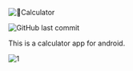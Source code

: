 ![📱Calculator](https://user-images.githubusercontent.com/93212087/163304872-629c683a-cb08-45d2-8831-c8cfe25732f8.png)

![GitHub last commit](https://img.shields.io/github/last-commit/NishakMohomed/calculator)

This is a calculator app for android.

![1](https://user-images.githubusercontent.com/93212087/163305709-e42f0203-b322-47b1-a3a1-67c767545cab.png)

